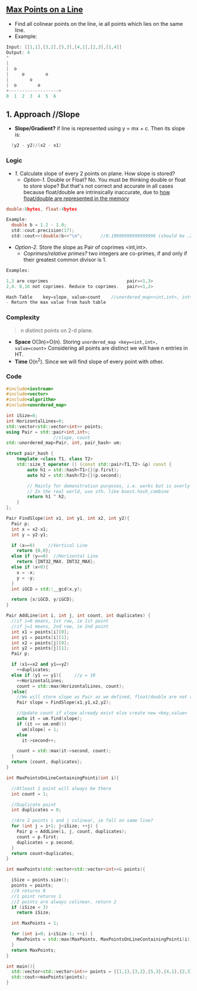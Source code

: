 ## [Max Points on a Line](https://leetcode.com/problems/max-points-on-a-line/)
- Find all colinear points on the line, ie all points which lies on the same line.
- Example:
```c
Input: [[1,1],[3,2],[5,3],[4,1],[2,3],[1,4]]
Output: 4
^
|
|  o
|     o        o
|        o
|  o        o
+------------------->
0  1  2  3  4  5  6
```

## 1. Approach  //Slope
- **Slope/Gradient?** if line is represented using y = mx + c. Then its slope is:
```c
  (y2 - y2)/(x2 - x1)
```
### Logic
- *1.* Calculate slope of every 2 points on plane. How slope is stored?
  - *Option-1.* Double or Float? No. You must be thinking double or float to store slope? But that's not correct and accurate in all cases because float/double are intrinsically inaccurate, due to [how float/double are represented in the memory](https://en.wikipedia.org/wiki/Floating-point_arithmetic)
```c
double:8bytes, float:4bytes

Example:
  double b = 1.2 - 1.0;
  std::cout.precision(17);
  std::cout<<(double)b<<"\n";       //0.19999999999999996 (should be .2)
```
  - *Option-2.* Store the slope as Pair of coprimes <int,int>. 
    - *Coprimes/relative primes?* two integers are co-primes, if and only if their greatest common divisor is 1.
```c
Examples:

1,3 are coprimes                              pair=<1,3>
2,4. 8,16 not coprimes. Reduce to coprimes.   pair=<1,2>

Hash-Table    key=slope, value=count    //unordered_map<<int,int>, int>
- Return the max value from hash table
```

### Complexity
> n distinct points on 2-d plane.
  - **Space** O(3n)=O(n). Storing `unordered_map <key=<int,int>, value=count>` Considering all points are distinct we will have n entries in HT.
  - **Time** O(n<sup>2</sup>). Since we will find slope of every point with other.
  
### Code
```c++
#include<iostream>
#include<vector>
#include<algorithm>
#include<unordered_map>

int iSize=0;
int HorizontalLines=0;
std::vector<std::vector<int>> points;
using Pair = std::pair<int,int>;
                  //slope, count
std::unordered_map<Pair, int, pair_hash> um;

struct pair_hash {
    template <class T1, class T2>
    std::size_t operator () (const std::pair<T1,T2> &p) const {
        auto h1 = std::hash<T1>{}(p.first);
        auto h2 = std::hash<T2>{}(p.second);

        // Mainly for demonstration purposes, i.e. works but is overly simple
        // In the real world, use sth. like boost.hash_combine
        return h1 ^ h2;
    }
};

Pair FindSlope(int x1, int y1, int x2, int y2){
  Pair p;
  int x = x2-x1;
  int y = y2-y1;

  if (x==0)     //Vertical Line
    return {0,0};
  else if (y==0)  //Horizontal Line
    return {INT32_MAX, INT32_MAX};
  else if (x<0){
    x = -x;
    y = -y;
  }
  int iGCD = std::__gcd(x,y);

  return {x/iGCD, y/iGCD};
}

Pair AddLine(int i, int j, int count, int duplicates) {
  //if i=0 means, 1st row, ie 1st point
  //if j=1 means, 2nd row, ie 2nd point
  int x1 = points[i][0];
  int y1 = points[i][1];
  int x2 = points[j][0];
  int y2 = points[j][1];
  Pair p;

  if (x1==x2 and y1==y2)
    ++duplicates;
  else if (y1 == y1){     //y = 10
    ++HorizontalLines;
    count = std::max(HorizontalLines, count);
  }else{
    //We will store slope as Pair as we defined, float/double are not accurate
    Pair slope = FindSlope(x1,y1,x2,y2);

    //Update count if slope already exist else create new <key,value>
    auto it = um.find(slope);
    if (it == um.end())
      um[slope] = 1;
    else
      it->second++;

    count = std::max(it->second, count);
  }
  return {count, duplicates};
}

int MaxPointsOnLineContainingPointi(int i){

  //Atleast 1 point will always be there
  int count = 1;

  //Duplicate point
  int duplicates = 0;

  //Are 2 points i and j colinear, ie fall on same line?
  for (int j = i+1; j<iSize; ++j) {
    Pair p = AddLine(i, j, count, duplicates);
    count = p.first;
    duplicates = p.second;
  }
  return count+duplicates;
}  

int maxPoints(std::vector<std::vector<int>>& points){

  iSize = points.size();
  points = points;
  //0 returns 0
  //1 point returns 1
  //2 points are always colinear, return 2
  if (iSize < 3)
    return iSize;

  int MaxPoints = 1;

  for (int i=0; i<iSize-1; ++i) {
    MaxPoints = std::max(MaxPoints, MaxPointsOnLineContainingPointi(i));
  }
  return MaxPoints;
}

int main(){
  std::vector<std::vector<int>> points = {{1,1},{3,2},{5,3},{4,1},{2,3},{1,4}};
  std::cout<<maxPoints(points);
}
```
